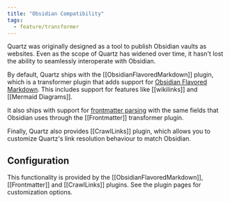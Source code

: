 ```yaml
---
title: "Obsidian Compatibility"
tags:
  - feature/transformer
---
```


Quartz was originally designed as a tool to publish Obsidian vaults as websites. Even as the scope of Quartz has widened over time, it hasn't lost the ability to seamlessly interoperate with Obsidian.

By default, Quartz ships with the [[ObsidianFlavoredMarkdown]] plugin, which is a transformer plugin that adds support for [Obsidian Flavored Markdown](https://help.obsidian.md/Editing+and+formatting/Obsidian+Flavored+Markdown). This includes support for features like [[wikilinks]] and [[Mermaid Diagrams]].

It also ships with support for [frontmatter parsing](https://help.obsidian.md/Editing+and+formatting/Properties) with the same fields that Obsidian uses through the [[Frontmatter]] transformer plugin.

Finally, Quartz also provides [[CrawlLinks]] plugin, which allows you to customize Quartz's link resolution behaviour to match Obsidian.

## Configuration

This functionality is provided by the [[ObsidianFlavoredMarkdown]], [[Frontmatter]] and [[CrawlLinks]] plugins. See the plugin pages for customization options.
